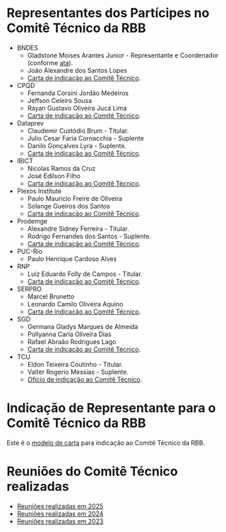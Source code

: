 # Representantes dos Partícipes no Comitê Técnico da RBB

- BNDES
  - Gladstone Moises Arantes Junior - Representante e Coordenador (conforme [ata](../reunioes_comite_executivo/atas/2022-11-29-Ata-Reuni%C3%A3o-Governan%C3%A7a-RBB-Assinada.pdf)).
  - João Alexandre dos Santos Lopes
  - [Carta de indicação ao Comitê Técnico](../indicacoes_representantes/2025-07-25-Indicacao-Representantes-BNDES.pdf).
- CPQD
  - Fernanda Corsini Jordão Medeiros
  - Jeffson Celeiro Sousa
  - Rayan Gustavo Oliveira Jucá Lima
  - [Carta de indicação ao Comitê Técnico](../indicacoes_representantes/2025-05-05-Indicacao-Representantes-CPQD.pdf).
- Dataprev
  - Claudemir Custódio Brum - Titular.
  - Julio Cesar Faria Cornacchia - Suplente
  - Danilo Gonçalves Lyra - Suplente.
  - [Carta de indicação ao Comitê Técnico](../indicacoes_representantes/2023-01-19-Indica%C3%A7%C3%A3o-Representantes-Dataprev.pdf).
- IBICT
  - Nicolas Ramos da Cruz
  - José Edilson Filho
  - [Carta de indicação ao Comitê Técnico](../indicacoes_representantes/2025-05-23-Indicacao-Representantes-IBICT.pdf).
- Plexos Institute
  - Paulo Mauricio Freire de Oliveira
  - Solange Gueiros dos Santos
  - [Carta de indicação ao Comitê Técnico](../indicacoes_representantes/2025-07-01-Indicacao-Representantes-Plexos.pdf).
- Prodemge
  - Alexandre Sidney Ferreira - Titular. 
  - Rodrigo Fernandes dos Santos - Suplente. 
  - [Carta de indicação ao Comitê Técnico](../indicacoes_representantes/2024-01-09-Prodemge-Alex-e-Rodrigo-Subst-Caleo.pdf).
- PUC-Rio
  - Paulo Henrique Cardoso Alves
- RNP
  - Luiz Eduardo Folly de Campos - Titular. 
  - [Carta de indicação ao Comitê Técnico](../indicacoes_representantes/2023-01-03-Indica%C3%A7%C3%A3o-Representante-RNP.pdf).
- SERPRO
  - Marcel Brunetto
  - Leonardo Camilo Oliveira Aquino
  - [Carta de indicação ao Comitê Técnico](../indicacoes_representantes/2024-08-07-Indicacao-Representantes-Serpro.pdf).
- SGD
  - Germana Gladys Marques de Almeida
  - Pollyanna Carla Oliveira Dias
  - Rafael Abraão Rodrigues Lago
  - [Carta de indicação ao Comitê Técnico](../indicacoes_representantes/2024-12-20-Indicacao-Representantes-SGD.pdf).
- TCU
  - Eldon Teixeira Coutinho - Titular.
  - Valter Rogerio Messias - Suplente.
  - [Ofício de indicação ao Comitê Técnico](../indicacoes_representantes/2023-01-05-Indica%C3%A7%C3%A3o-Representantes-TCU.pdf).

# Indicação de Representante para o Comitê Técnico da RBB

Este é o [modelo de carta](../../documentos/Modelo%20-%20Carta%20Indica%C3%A7%C3%A3o%20Comit%C3%AA%20T%C3%A9cnico.docx) para indicação ao Comitê Técnico da RBB.

# Reuniões do Comitê Técnico realizadas

- [Reuniões realizadas em 2025](reunioes_2025.md)
- [Reuniões realizadas em 2024](reunioes_2024.md)
- [Reuniões realizadas em 2023](reunioes_2023.md)
